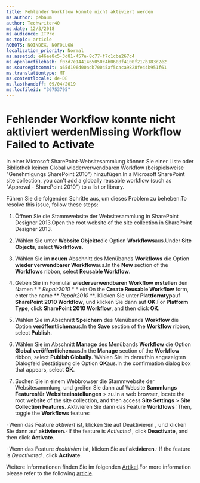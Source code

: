 ```yaml
---
title: Fehlender Workflow konnte nicht aktiviert werden
ms.author: pebaum
author: Techwriter40
ms.date: 12/3/2018
ms.audience: ITPro
ms.topic: article
ROBOTS: NOINDEX, NOFOLLOW
localization_priority: Normal
ms.assetid: e46ae8c5-3d81-457e-8c77-f7c1cbe267c4
ms.openlocfilehash: f03d7e1441465050c4b0608f4100f217b183d2e2
ms.sourcegitcommit: a65d196d00adb70045af5caca9828fe44b951f61
ms.translationtype: MT
ms.contentlocale: de-DE
ms.lasthandoff: 09/04/2019
ms.locfileid: "36753795"
---
```

# <a name="missing-workflow-failed-to-activate"></a><span data-ttu-id="d6497-102">Fehlender Workflow konnte nicht aktiviert werden</span><span class="sxs-lookup"><span data-stu-id="d6497-102">Missing Workflow Failed to Activate</span></span>

<span data-ttu-id="d6497-103">In einer Microsoft SharePoint-Websitesammlung können Sie einer Liste oder Bibliothek keinen Global wiederverwendbaren Workflow (beispielsweise "Genehmigungs SharePoint 2010") hinzufügen.</span><span class="sxs-lookup"><span data-stu-id="d6497-103">In a Microsoft SharePoint site collection, you can't add a globally reusable workflow (such as "Approval - SharePoint 2010") to a list or library.</span></span>
  
<span data-ttu-id="d6497-104">Führen Sie die folgenden Schritte aus, um dieses Problem zu beheben:</span><span class="sxs-lookup"><span data-stu-id="d6497-104">To resolve this issue, follow these steps:</span></span> 
  
1. <span data-ttu-id="d6497-105">Öffnen Sie die Stammwebsite der Websitesammlung in SharePoint Designer 2013.</span><span class="sxs-lookup"><span data-stu-id="d6497-105">Open the root website of the site collection in SharePoint Designer 2013.</span></span>
  
2. <span data-ttu-id="d6497-106">Wählen Sie unter **Website Objekte**die Option **Workflows**aus.</span><span class="sxs-lookup"><span data-stu-id="d6497-106">Under **Site Objects**, select **Workflows**.</span></span> 
  
3. <span data-ttu-id="d6497-107">Wählen Sie im **neuen** Abschnitt des Menübands **Workflows** die Option **wieder verwendbarer Workflow**aus.</span><span class="sxs-lookup"><span data-stu-id="d6497-107">In the **New** section of the **Workflows** ribbon, select **Reusable Workflow**.</span></span> 
  
4. <span data-ttu-id="d6497-108">Geben Sie im Formular **wiederverwendbaren Workflow erstellen** den Namen \* \* *Repair2010* \* \* ein.</span><span class="sxs-lookup"><span data-stu-id="d6497-108">On the **Create Reusable Workflow** form, enter the name \*\* *Repair2010* \*\*.</span></span> <span data-ttu-id="d6497-109">Klicken Sie unter **Plattformtyp**auf **SharePoint 2010 Workflow**, und klicken Sie dann auf **OK**.</span><span class="sxs-lookup"><span data-stu-id="d6497-109">For **Platform Type**, click **SharePoint 2010 Workflow**, and then click **OK**.</span></span> 
  
1. <span data-ttu-id="d6497-110">Wählen Sie im Abschnitt **Speichern** des Menübands **Workflow** die Option **veröffentlichen**aus.</span><span class="sxs-lookup"><span data-stu-id="d6497-110">In the **Save** section of the **Workflow** ribbon, select **Publish**.</span></span> 
  
2. <span data-ttu-id="d6497-111">Wählen Sie im Abschnitt **Manage** des Menübands **Workflow** die Option **Global veröffentlichen**aus.</span><span class="sxs-lookup"><span data-stu-id="d6497-111">In the **Manage** section of the **Workflow** ribbon, select **Publish Globally**.</span></span> <span data-ttu-id="d6497-112">Wählen Sie im daraufhin angezeigten Dialogfeld Bestätigung die Option **OK**aus.</span><span class="sxs-lookup"><span data-stu-id="d6497-112">In the confirmation dialog box that appears, select **OK**.</span></span> 
  
3. <span data-ttu-id="d6497-113">Suchen Sie in einem Webbrowser die Stammwebsite der Websitesammlung, und greifen Sie dann auf Website **Sammlungs Features**für **Websiteeinstellungen** \> zu.</span><span class="sxs-lookup"><span data-stu-id="d6497-113">In a web browser, locate the root website of the site collection, and then access **Site Settings** \> **Site Collection Features**.</span></span> <span data-ttu-id="d6497-114">Aktivieren Sie dann das Feature **Workflows** :</span><span class="sxs-lookup"><span data-stu-id="d6497-114">Then, toggle the **Workflows** feature:</span></span> 
  
<span data-ttu-id="d6497-115">· Wenn das Feature *aktiviert* ist, klicken Sie auf Deaktivieren **,** und klicken Sie dann auf **aktivieren**.</span><span class="sxs-lookup"><span data-stu-id="d6497-115">· If the feature is  *Activated*  , click **Deactivate,** and then click **Activate**.</span></span> 
  
<span data-ttu-id="d6497-116">· Wenn das Feature *deaktiviert* ist, klicken Sie auf **aktivieren**.</span><span class="sxs-lookup"><span data-stu-id="d6497-116">· If the feature is  *Deactivated*  , click **Activate**.</span></span> 
  
<span data-ttu-id="d6497-117">Weitere Informationen finden Sie im folgenden [Artikel](https://go.microsoft.com/fwlink/?linkid=2047770&amp;clcid=0x409).</span><span class="sxs-lookup"><span data-stu-id="d6497-117">For more information please refer to the following [article](https://go.microsoft.com/fwlink/?linkid=2047770&amp;clcid=0x409).</span></span>
  

